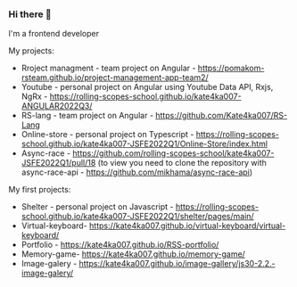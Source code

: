 ### Hi there 👋
I'm a frontend developer

My projects:
- Rroject managment - team project on Angular - https://pomakom-rsteam.github.io/project-management-app-team2/
- Youtube - personal project on Angular using Youtube Data API, Rxjs, NgRx - https://rolling-scopes-school.github.io/kate4ka007-ANGULAR2022Q3/
- RS-lang - team project on Angular - https://github.com/Kate4ka007/RS-Lang
- Online-store - personal project on Typescript - https://rolling-scopes-school.github.io/kate4ka007-JSFE2022Q1/Online-Store/index.html
- Async-race - https://github.com/rolling-scopes-school/kate4ka007-JSFE2022Q1/pull/18 (to view you need to clone the repository with async-race-api - https://github.com/mikhama/async-race-api)

My first projects:
- Shelter - personal project on Javascript - https://rolling-scopes-school.github.io/kate4ka007-JSFE2022Q1/shelter/pages/main/
- Virtual-keyboard- https://kate4ka007.github.io/virtual-keyboard/virtual-keyboard/
- Portfolio - https://kate4ka007.github.io/RSS-portfolio/
- Memory-game- https://kate4ka007.github.io/memory-game/
- Image-galery - https://kate4ka007.github.io/image-gallery/js30-2.2.-image-galery/

<!--
**Kate4ka007/Kate4ka007** is a ✨ _special_ ✨ repository because its `README.md` (this file) appears on your GitHub profile.

Here are some ideas to get you started:

- 🔭 I’m currently working on ...
- 🌱 I’m currently learning ...
- 👯 I’m looking to collaborate on ...
- 🤔 I’m looking for help with ...
- 💬 Ask me about ...
- 📫 How to reach me: ...
- 😄 Pronouns: ...
- ⚡ Fun fact: ...
-->
